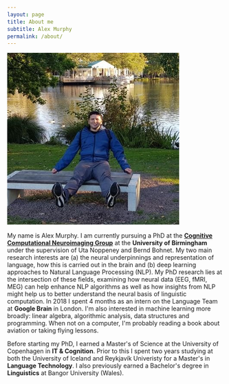 ```yaml
---
layout: page
title: About me
subtitle: Alex Murphy
permalink: /about/
---
```


<img src="imgs/alex.jpg" class="img-responsive" alt=""> </div>

My name is Alex Murphy. I am currently pursuing a PhD at the [**Cognitive Computational Neuroimaging Group**](https://www.birmingham.ac.uk/schools/psychology/research/labs/comp-cog-neuro/index.aspx) at the **University of Birmingham** under the supervision of Uta Noppeney and Bernd Bohnet. My two main research interests are (a) the neural underpinnings and representation of language, how this is carried out in the brain and (b) deep learning approaches to Natural Language Processing (NLP). My PhD research lies at the intersection of these fields, examining how neural data (EEG, fMRI, MEG) can help enhance NLP algorithms as well as how insights from NLP might help us to better understand the neural basis of linguistic computation. In 2018 I spent 4 months as an intern on the Language Team at **Google Brain** in London. I'm also interested in machine learning more broadly: linear algebra, algorithmic analysis, data structures and programming. When not on a computer, I'm probably reading a book about aviation or taking flying lessons.

Before starting my PhD, I earned a Master's of Science at the University of Copenhagen in **IT & Cognition**. Prior to this I spent two years studying at both the University of Iceland and Reykjavík Univeristy for a Master's in **Language Technology**. I also previously earned a Bachelor's degree in **Linguistics** at Bangor University (Wales).
